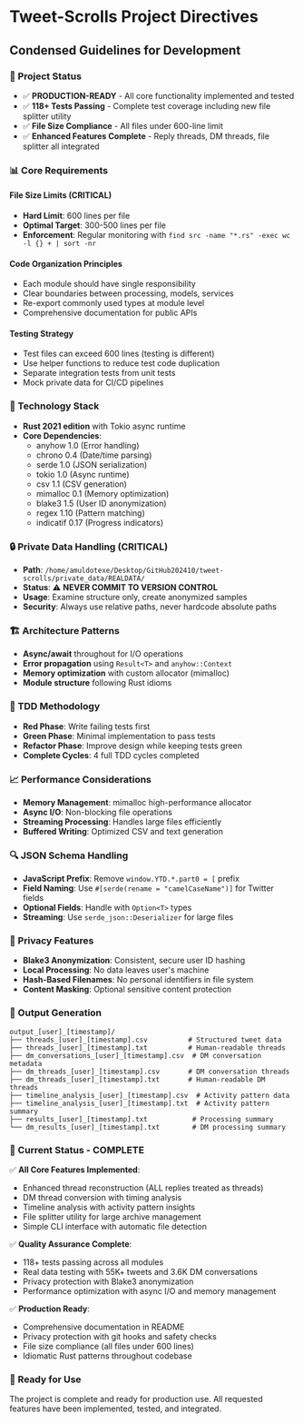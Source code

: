 # Tweet-Scrolls Project Directives
## Condensed Guidelines for Development

### 🎯 Project Status
- ✅ **PRODUCTION-READY** - All core functionality implemented and tested
- ✅ **118+ Tests Passing** - Complete test coverage including new file splitter utility
- ✅ **File Size Compliance** - All files under 600-line limit
- ✅ **Enhanced Features Complete** - Reply threads, DM threads, file splitter all integrated

### 📊 Core Requirements

#### File Size Limits (CRITICAL)
- **Hard Limit**: 600 lines per file
- **Optimal Target**: 300-500 lines per file
- **Enforcement**: Regular monitoring with `find src -name "*.rs" -exec wc -l {} + | sort -nr`

#### Code Organization Principles
- Each module should have single responsibility
- Clear boundaries between processing, models, services
- Re-export commonly used types at module level
- Comprehensive documentation for public APIs

#### Testing Strategy
- Test files can exceed 600 lines (testing is different)
- Use helper functions to reduce test code duplication
- Separate integration tests from unit tests
- Mock private data for CI/CD pipelines

### 🔧 Technology Stack
- **Rust 2021 edition** with Tokio async runtime
- **Core Dependencies**:
  - anyhow 1.0 (Error handling)
  - chrono 0.4 (Date/time parsing)
  - serde 1.0 (JSON serialization)
  - tokio 1.0 (Async runtime)
  - csv 1.1 (CSV generation)
  - mimalloc 0.1 (Memory optimization)
  - blake3 1.5 (User ID anonymization)
  - regex 1.10 (Pattern matching)
  - indicatif 0.17 (Progress indicators)

### 🔒 Private Data Handling (CRITICAL)
- **Path**: `/home/amuldotexe/Desktop/GitHub202410/tweet-scrolls/private_data/REALDATA/`
- **Status**: ⚠️ **NEVER COMMIT TO VERSION CONTROL**
- **Usage**: Examine structure only, create anonymized samples
- **Security**: Always use relative paths, never hardcode absolute paths

### 🏗️ Architecture Patterns
- **Async/await** throughout for I/O operations
- **Error propagation** using `Result<T>` and `anyhow::Context`
- **Memory optimization** with custom allocator (mimalloc)
- **Module structure** following Rust idioms

### 🧪 TDD Methodology
- **Red Phase**: Write failing tests first
- **Green Phase**: Minimal implementation to pass tests
- **Refactor Phase**: Improve design while keeping tests green
- **Complete Cycles**: 4 full TDD cycles completed

### 📈 Performance Considerations
- **Memory Management**: mimalloc high-performance allocator
- **Async I/O**: Non-blocking file operations
- **Streaming Processing**: Handles large files efficiently
- **Buffered Writing**: Optimized CSV and text generation

### 🔍 JSON Schema Handling
- **JavaScript Prefix**: Remove `window.YTD.*.part0 = [` prefix
- **Field Naming**: Use `#[serde(rename = "camelCaseName")]` for Twitter fields
- **Optional Fields**: Handle with `Option<T>` types
- **Streaming**: Use `serde_json::Deserializer` for large files

### 🔐 Privacy Features
- **Blake3 Anonymization**: Consistent, secure user ID hashing
- **Local Processing**: No data leaves user's machine
- **Hash-Based Filenames**: No personal identifiers in file system
- **Content Masking**: Optional sensitive content protection

### 🚀 Output Generation
```
output_[user]_[timestamp]/
├── threads_[user]_[timestamp].csv          # Structured tweet data
├── threads_[user]_[timestamp].txt          # Human-readable threads
├── dm_conversations_[user]_[timestamp].csv  # DM conversation metadata
├── dm_threads_[user]_[timestamp].csv       # DM conversation threads
├── dm_threads_[user]_[timestamp].txt       # Human-readable DM threads
├── timeline_analysis_[user]_[timestamp].csv  # Activity pattern data
├── timeline_analysis_[user]_[timestamp].txt  # Activity pattern summary
├── results_[user]_[timestamp].txt           # Processing summary
└── dm_results_[user]_[timestamp].txt        # DM processing summary
```

### 🎯 Current Status - COMPLETE
✅ **All Core Features Implemented**:
- Enhanced thread reconstruction (ALL replies treated as threads)
- DM thread conversion with timing analysis
- Timeline analysis with activity pattern insights
- File splitter utility for large archive management
- Simple CLI interface with automatic file detection

✅ **Quality Assurance Complete**:
- 118+ tests passing across all modules
- Real data testing with 55K+ tweets and 3.6K DM conversations
- Privacy protection with Blake3 anonymization
- Performance optimization with async I/O and memory management

✅ **Production Ready**:
- Comprehensive documentation in README
- Privacy protection with git hooks and safety checks
- File size compliance (all files under 600 lines)
- Idiomatic Rust patterns throughout codebase

### 🚀 Ready for Use
The project is complete and ready for production use. All requested features have been implemented, tested, and integrated.